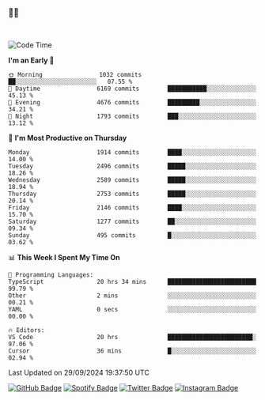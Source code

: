### 🤙🍺

<!-- <a href="https://github-readme-stats.vercel.app/api?username=hzak2xx&count_private=true&show_icons=true&theme=dracula">
  <img align="center" src="https://github-readme-stats.vercel.app/api?username=hzak2xx&count_private=true&show_icons=true&theme=dracula" />
</a>
</br> -->
</br>

<!--START_SECTION:waka-->
![Code Time](http://img.shields.io/badge/Code%20Time-3%2C573%20hrs%2036%20mins-blue)

**I'm an Early 🐤** 

```text
🌞 Morning                1032 commits        ██░░░░░░░░░░░░░░░░░░░░░░░   07.55 % 
🌆 Daytime                6169 commits        ███████████░░░░░░░░░░░░░░   45.13 % 
🌃 Evening                4676 commits        █████████░░░░░░░░░░░░░░░░   34.21 % 
🌙 Night                  1793 commits        ███░░░░░░░░░░░░░░░░░░░░░░   13.12 % 
```
📅 **I'm Most Productive on Thursday** 

```text
Monday                   1914 commits        ████░░░░░░░░░░░░░░░░░░░░░   14.00 % 
Tuesday                  2496 commits        █████░░░░░░░░░░░░░░░░░░░░   18.26 % 
Wednesday                2589 commits        █████░░░░░░░░░░░░░░░░░░░░   18.94 % 
Thursday                 2753 commits        █████░░░░░░░░░░░░░░░░░░░░   20.14 % 
Friday                   2146 commits        ████░░░░░░░░░░░░░░░░░░░░░   15.70 % 
Saturday                 1277 commits        ██░░░░░░░░░░░░░░░░░░░░░░░   09.34 % 
Sunday                   495 commits         █░░░░░░░░░░░░░░░░░░░░░░░░   03.62 % 
```


📊 **This Week I Spent My Time On** 

```text
💬 Programming Languages: 
TypeScript               20 hrs 34 mins      █████████████████████████   99.79 % 
Other                    2 mins              ░░░░░░░░░░░░░░░░░░░░░░░░░   00.21 % 
YAML                     0 secs              ░░░░░░░░░░░░░░░░░░░░░░░░░   00.00 % 

🔥 Editors: 
VS Code                  20 hrs              ████████████████████████░   97.06 % 
Cursor                   36 mins             █░░░░░░░░░░░░░░░░░░░░░░░░   02.94 % 
```


 Last Updated on 29/09/2024 19:37:50 UTC
<!--END_SECTION:waka-->

[![GitHub Badge](https://img.shields.io/badge/GitHub-100000?style=for-the-badge&logo=github&logoColor=white)](https://github.com/hzak2xx)
[![Spotify Badge](https://img.shields.io/badge/Spotify-1ED760?&style=for-the-badge&logo=spotify&logoColor=white)](https://open.spotify.com/user/uf90s6sbbh75a1mt44clkhkvf)
[![Twitter Badge](https://img.shields.io/badge/Twitter-1DA1F2?style=for-the-badge&logo=twitter&logoColor=white)](https://twitter.com/hzak2xx)
[![Instagram Badge](https://img.shields.io/badge/Instagram-E4405F?style=for-the-badge&logo=instagram&logoColor=white)](https://www.instagram.com/hzak2xx/)
